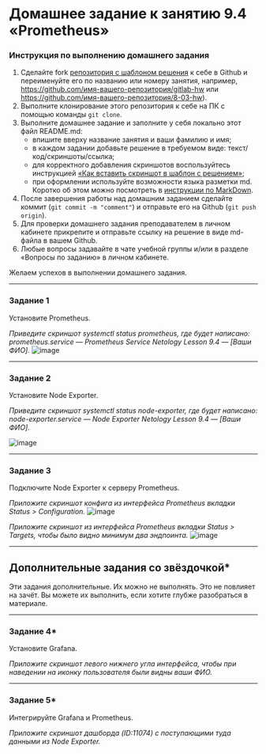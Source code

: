 # Домашнее задание к занятию 9.4 «Prometheus»

### Инструкция по выполнению домашнего задания

1. Сделайте fork [репозитория c шаблоном решения](https://github.com/netology-code/sys-pattern-homework) к себе в Github и переименуйте его по названию или номеру занятия, например, https://github.com/имя-вашего-репозитория/gitlab-hw или https://github.com/имя-вашего-репозитория/8-03-hw).
2. Выполните клонирование этого репозитория к себе на ПК с помощью команды `git clone`.
3. Выполните домашнее задание и заполните у себя локально этот файл README.md:
   - впишите вверху название занятия и ваши фамилию и имя;
   - в каждом задании добавьте решение в требуемом виде: текст/код/скриншоты/ссылка;
   - для корректного добавления скриншотов воспользуйтесь инструкцией [«Как вставить скриншот в шаблон с решением»](https://github.com/netology-code/sys-pattern-homework/blob/main/screen-instruction.md);
   - при оформлении используйте возможности языка разметки md. Коротко об этом можно посмотреть в [инструкции по MarkDown](https://github.com/netology-code/sys-pattern-homework/blob/main/md-instruction.md).
4. После завершения работы над домашним заданием сделайте коммит (`git commit -m "comment"`) и отправьте его на Github (`git push origin`).
5. Для проверки домашнего задания преподавателем в личном кабинете прикрепите и отправьте ссылку на решение в виде md-файла в вашем Github.
6. Любые вопросы задавайте в чате учебной группы и/или в разделе «Вопросы по заданию» в личном кабинете.

Желаем успехов в выполнении домашнего задания.

---

### Задание 1

Установите Prometheus.

*Приведите скриншот systemctl status prometheus, где будет написано: prometheus.service — Prometheus Service Netology Lesson 9.4 — [Ваши ФИО].*
![image](https://user-images.githubusercontent.com/120917553/213541694-52c5b9b2-5e8d-4502-87be-d1e5d3107ba4.png)

---

### Задание 2

Установите Node Exporter.

*Приведите скриншот systemctl status node-exporter, где будет написано: node-exporter.service — Node Exporter Netology Lesson 9.4 — [Ваши ФИО].*

![image](https://user-images.githubusercontent.com/120917553/213544940-7ff046f1-93d4-47c8-a0fc-e748ba20eb53.png)

---

### Задание 3

Подключите Node Exporter к серверу Prometheus.

*Приложите скриншот конфига из интерфейса Prometheus вкладки Status > Configuration.*
![image](https://user-images.githubusercontent.com/120917553/213548162-f5aadb8a-21a6-47ad-80d0-cc91ae28037f.png)

*Приложите скриншот из интерфейса Prometheus вкладки Status > Targets, чтобы было видно минимум два эндпоинта.*
![image](https://user-images.githubusercontent.com/120917553/213548208-788ca045-e9f3-4d52-8b4b-9a8935be69e9.png)

---
## Дополнительные задания со звёздочкой*

Эти задания дополнительные. Их можно не выполнять. Это не повлияет на зачёт. Вы можете их выполнить, если хотите глубже разобраться в материале.

---

### Задание 4*

Установите Grafana.

*Приложите скриншот левого нижнего угла интерфейса, чтобы при наведении на иконку пользователя были видны ваши ФИО.*

---

### Задание 5*

Интегрируйте Grafana и Prometheus.

*Приложите скриншот дашборда (ID:11074) с поступающими туда данными из Node Exporter.*


